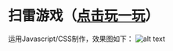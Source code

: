 # 扫雷游戏（[点击玩一玩](https://uaustin.github.io/minegame/mine.html)）
运用Javascript/CSS制作，效果图如下：
![alt text]()
